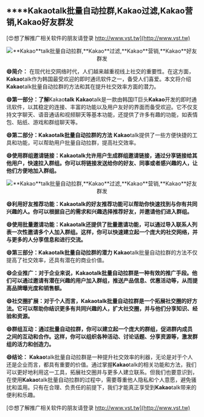 ## ****Kakao**talk批量自动拉群,**Kakao**过滤,**Kakao**营销,**Kakao**好友群发**

[😍想了解推广相关软件的朋友请登录 http://www.vst.tw](http://www.vst.tw)

 <center><img src="https://vst.tw/MP4/tuiguang/png/5.png" alt="**Kakao**talk批量自动拉群,**Kakao**过滤,**Kakao**营销,**Kakao**好友群发"></center>

**😄简介：**
在现代社交网络时代，人们越来越重视线上社交的重要性。在这方面，**Kakao**talk作为韩国最受欢迎的即时通讯软件之一，备受人们喜爱。本文将介绍**Kakao**talk批量自动拉群的方法和其在提升社交效率方面的潜力。

**😄第一部分：了解**Kakao**talk**
**Kakao**talk是一款由韩国IT巨头**Kakao**开发的即时通讯软件，以其稳定的连接、丰富的功能以及用户友好的界面而备受欢迎。它不仅支持文字聊天、语音通话和视频聊天等基本功能，还提供了许多有趣的功能，如表情包、贴纸、游戏和群组聊天等。

**😄第二部分：**Kakao**talk批量自动拉群的方法**
**Kakao**talk提供了一些方便快捷的工具和功能，可以帮助用户批量自动拉群，提高社交效率。

**😄使用群组邀请链接：**Kakao**talk允许用户生成群组邀请链接，通过分享链接给其他用户，快速拉入群组。你可以将链接发送给你的好友、同事或者感兴趣的人，让他们方便地加入群组。**

 <center><img src="https://vst.tw/MP4/tuiguang/png/2.png" alt="**Kakao**talk批量自动拉群,**Kakao**过滤,**Kakao**营销,**Kakao**好友群发"></center>

**😄利用好友推荐功能：**Kakao**talk的好友推荐功能可以帮助你快速找到与你有共同兴趣的人。你可以根据自己的需求和兴趣选择推荐好友，并邀请他们进入群组。**

**😄使用批量邀请功能：**Kakao**talk还提供了批量邀请功能，可以通过导入联系人列表一次性邀请多个人加入群组。这样，你可以快速建立起一个庞大的社交网络，并与更多的人分享信息和进行交流。**

**😄第三部分：**Kakao**talk批量自动拉群的潜力**
**Kakao**talk批量自动拉群的方法不仅提高了社交效率，还具有潜在的商业价值。

**😄企业推广：对于企业来说，**Kakao**talk批量自动拉群是一种有效的推广手段。他们可以通过邀请有潜在兴趣的用户加入群组，推送产品信息、优惠活动等，从而提高品牌曝光度和销售额。**

**😄社交圈扩展：对于个人而言，**Kakao**talk批量自动拉群是一个拓展社交圈的好方法。它可以帮助你结识更多有共同兴趣的人，扩大社交圈，并与他们分享知识、经验和资源。**

**😄群组互动：通过批量自动拉群，你可以建立起一个庞大的群组，促进群内成员之间的互动和合作。这样，你可以组织各种活动、讨论话题、分享资源等，激发群组的活力和创造力。**

**😄结论：**
**Kakao**talk批量自动拉群是一种提升社交效率的利器，无论是对于个人还是企业而言，都具有重要的价值。通过掌握**Kakao**talk的相关功能和方法，我们可以更好地利用这一工具，拓展社交圈并与更多人建立联系。但我们也要意识到，在使用**Kakao**talk批量自动拉群的过程中，需要尊重他人隐私和个人意愿，避免骚扰和滥用。只有在合理、负责任的前提下，我们才能真正享受到**Kakao**talk带来的便利和乐趣。

[😍想了解推广相关软件的朋友请登录 http://www.vst.tw](http://www.vst.tw)



